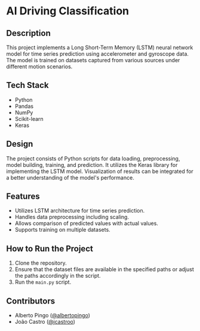 # AI Driving Classification

## Description
This project implements a Long Short-Term Memory (LSTM) neural network model for time series prediction using accelerometer and gyroscope data. The model is trained on datasets captured from various sources under different motion scenarios.

## Tech Stack
- Python
- Pandas
- NumPy
- Scikit-learn
- Keras

## Design
The project consists of Python scripts for data loading, preprocessing, model building, training, and prediction. It utilizes the Keras library for implementing the LSTM model. Visualization of results can be integrated for a better understanding of the model's performance.

## Features
- Utilizes LSTM architecture for time series prediction.
- Handles data preprocessing including scaling.
- Allows comparison of predicted values with actual values.
- Supports training on multiple datasets.

## How to Run the Project
1. Clone the repository.
2. Ensure that the dataset files are available in the specified paths or adjust the paths accordingly in the script.
3. Run the `main.py` script.

## Contributors
- Alberto Pingo ([@albertopingo](https://github.com/albertopingo))
- João Castro ([@jcastroo](https://github.com/jcastroo))

